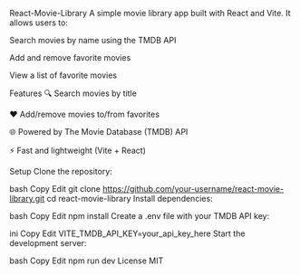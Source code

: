 React-Movie-Library
A simple movie library app built with React and Vite.
It allows users to:

Search movies by name using the TMDB API

Add and remove favorite movies

View a list of favorite movies

Features
🔍 Search movies by title

❤️ Add/remove movies to/from favorites

🌐 Powered by The Movie Database (TMDB) API

⚡ Fast and lightweight (Vite + React)

Setup
Clone the repository:

bash
Copy
Edit
git clone https://github.com/your-username/react-movie-library.git
cd react-movie-library
Install dependencies:

bash
Copy
Edit
npm install
Create a .env file with your TMDB API key:

ini
Copy
Edit
VITE_TMDB_API_KEY=your_api_key_here
Start the development server:

bash
Copy
Edit
npm run dev
License
MIT

